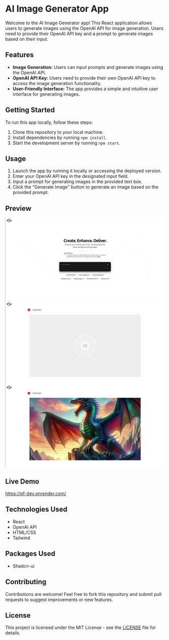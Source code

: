 # AI Image Generator App

Welcome to the AI Image Generator app! This React application allows users to generate images using the OpenAI API for image generation. Users need to provide their OpenAI API key and a prompt to generate images based on their input.

## Features

- **Image Generation:** Users can input prompts and generate images using the OpenAI API.
- **OpenAI API Key:** Users need to provide their own OpenAI API key to access the image generation functionality.
- **User-Friendly Interface:** The app provides a simple and intuitive user interface for generating images.

## Getting Started

To run this app locally, follow these steps:

1. Clone this repository to your local machine.
2. Install dependencies by running `npm install`.
3. Start the development server by running `npm start`.

## Usage

1. Launch the app by running it locally or accessing the deployed version.
2. Enter your OpenAI API key in the designated input field.
3. Input a prompt for generating images in the provided text box.
4. Click the "Generate Image" button to generate an image based on the provided prompt.

## Preview

![Screenshot](one.png)
![Screenshot](two.png)
![Screenshot](three.png)

## Live Demo

<https://pf-dev.onrender.com/>

## Technologies Used

- React
- OpenAI API
- HTML/CSS
- Tailwind

  
## Packages Used

- Shadcn-ui

## Contributing

Contributions are welcome! Feel free to fork this repository and submit pull requests to suggest improvements or new features.

## License

This project is licensed under the MIT License - see the [LICENSE](LICENSE) file for details.
